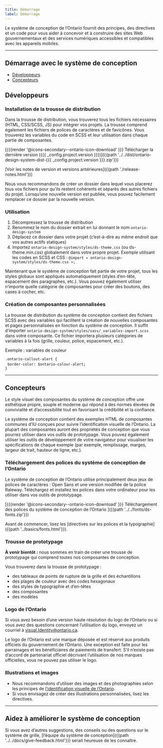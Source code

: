 ```yaml
---
title: Démarrage
label: Démarrage
---
```


<p class="ontario-lead-statement">Le système de conception de l’Ontario fournit des principes, des directives et un code pour vous aider à concevoir et à construire des sites Web gouvernementaux et des services numériques accessibles et compatibles avec les appareils mobiles.</p>

<hr class="dark">

## Démarrage avec le système de conception
   
- [Développeurs](#developers)
- [Concepteurs](#designers)

## <a name="developers"></a> Développeurs

### Installation de la trousse de distribution 

Dans la trousse de distribution, vous trouverez tous les fichiers nécessaires (HTML, CSS/SCSS, JS) pour intégrer vos projets. La trousse comprend également les fichiers de polices de caractères et de favicônes. Vous trouverez les variables du code en SCSS et leur utilisation dans chaque partie de composantes.

[{{{render '@icons-secondary--ontario-icon-download' }}} Télécharger la dernière version ({{{ _config.project.version }}})]({{path '../../dist/ontario-design-system-dist-{{{ _config.project.version }}}.zip'}})

[Voir les notes de version et versions antérieures]({{path './release-notes.html'}}) 

Nous vous recommandons de créer un dossier dans lequel vous placerez tous vos fichiers pour qu’ils restent cohérents et séparés des autres fichiers du projet. Lorsqu’une nouvelle version est publiée, vous pouvez facilement remplacer ce dossier par la nouvelle version.  

### Utilisation
1.	Décompressez la trousse de distribution 
2.	Renommez le nom du dossier extrait en lui donnant le nom `ontario-design-system`
3.	Déplacez ce dossier dans votre projet (c’est-à-dire au même endroit que vos autres actifs statiques)
4.	Importez `ontario-design-system/styles/ds-theme.css` (ou ds-theme.min.css) globalement dans votre propre projet. Exemple utilisant les codes en SCSS et CSS&nbsp;: `@import « ontario-design-system/styles/ds-theme.css »;`

Maintenant que le système de conception fait partie de votre projet, tous les styles globaux sont appliqués automatiquement (styles d’en-tête, espacement des paragraphes, etc.). Vous pouvez également utiliser n’importe quelle catégorie de composantes pour créer des boutons, des cases à cocher, etc.

### Création de composantes personnalisées

La trousse de distribution du système de conception contient des fichiers SCSS avec des variables qui facilitent la création de nouvelles composantes et pages personnalisées en fonction du système de conception. Il suffit d’importer `ontario-design-system/styles/sass/_variables-import.scss` dans votre composante. Ce fichier importera plusieurs catégories de variables à la fois (grille, couleur, police, espacement, etc.).

Exemple&nbsp;: variables de couleur

`.ontario-callout-alert {`<br>
&nbsp;&nbsp;`border-color: $ontario-colour-alert;`<br>
`}`

<hr>

## <a name="designers"></a> Concepteurs
Le style visuel des composantes du système de conception offre une esthétique propre, souple et moderne qui répond à des normes élevées de convivialité et d’accessibilité tout en favorisant la crédibilité et la confiance.

Le système de conception contient des exemples HTML de composantes communes d’IU conçues pour suivre l’identification visuelle de l’Ontario. La plupart des composantes auront des propriétés de conception que vous pourrez utiliser dans vos outils de prototypage. Vous pouvez également utiliser les outils de développement de votre navigateur pour visualiser les spécifications de chaque exemple (par exemple, remplissage, marges, largeur de trait, hauteur de ligne, etc.).

### Téléchargement des polices du système de conception de l’Ontario 

Le système de conception de l’Ontario utilise principalement deux jeux de polices de caractères&nbsp;: Open Sans et une version modifiée de la police Raleway. Téléchargez et installez les polices dans votre ordinateur pour les utiliser dans vos outils de prototypage.

[{{{render '@icons-secondary--ontario-icon-download' }}} Téléchargement des polices du système de conception de l’Ontario ]({{path '../../fonts/ds-fonts.zip'}})

Avant de commencer, lisez les [directives sur les polices et la typographie]({{path '../basics/fonts.html'}}).


### Trousse de prototypage
**À venir bientôt&nbsp;:** nous sommes en train de créer une trousse de prototypage qui comprend toutes nos composantes de conception.

Vous trouverez dans la trousse de prototypage&nbsp;:

- des tableaux de points de rupture de la grille et des échantillons 
- des plages de couleur avec des codes hexagonaux
- des styles de typographie et d’en-têtes
- des composantes
- des modèles

### Logo de l’Ontario 

Si vous avez besoin d’une version haute résolution du logo de l’Ontario ou si vous avez des questions concernant l’utilisation du logo, envoyez un courriel à visual.Identity@ontario.ca.

Le logo de l’Ontario est une marque déposée et est réservé aux produits officiels du gouvernement de l’Ontario. Une exception est faite pour les parrainages et les bénéficiaires de paiements de transfert. S’il n’existe pas d’accord de partenariat officiel décrivant l’utilisation de nos marques officielles, vous ne pouvez pas utiliser le logo.

### Illustrations et images

- Nous recommandons d’utiliser des images et des photographies selon les principes de [l’identification visuelle de l’Ontario](https://intra.ontario.ca/tbs/visual-identity).
- Si vous envisagez de créer des illustrations personnalisées, lisez les directives. 

<hr>

## Aidez à améliorer le système de conception

Si vous avez d’autres suggestions, des conseils ou des questions sur le système de grille, [l’équipe du système de conception]({{path '../../docs/give-feedback.html'}}) serait heureuse de les connaître.

